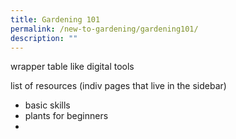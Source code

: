 ```yaml
---
title: Gardening 101
permalink: /new-to-gardening/gardening101/
description: ""
---
```

wrapper table like digital tools 

list of resources (indiv pages that live in the sidebar)
- basic skills 
- plants for beginners 
- 